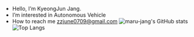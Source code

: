 - Hello, I’m KyeongJun Jang.
- I’m interested in Autonomous Vehicle
- How to reach me zzjune0709@gmail.com
![maru-jang's GitHub stats](https://github-readme-stats.vercel.app/api?username=maru-jang&show_icons=true&theme=merko)  
![Top Langs](https://github-readme-stats.vercel.app/api/top-langs/?username=maru-jang&layout=compact&theme=merko)
